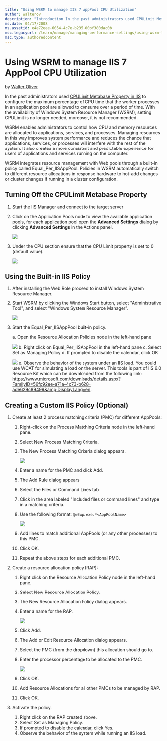 ```yaml
---
title: "Using WSRM to manage IIS 7 AppPool CPU Utilization"
author: walterov
description: "Introduction In the past administrators used CPULimit Metabase Property in IIS to configure the maximum percentage of CPU time that the worker processes in a..."
ms.date: 04/17/2008
ms.assetid: e4e72eee-6054-4c7e-b235-00bf380dac0b
msc.legacyurl: /learn/manage/managing-performance-settings/using-wsrm-to-manage-iis-7-apppool-cpu-utilization
msc.type: authoredcontent
---
```

# Using WSRM to manage IIS 7 AppPool CPU Utilization

by [Walter Oliver](https://github.com/walterov)

In the past administrators used [CPULimit Metabase Property in IIS](https://www.microsoft.com/technet/prodtechnol/WindowsServer2003/Library/IIS/1b82ca25-5ea4-48b0-9ce7-a1c36765f1e2.mspx?mfr=true) to configure the maximum percentage of CPU time that the worker processes in an application pool are allowed to consume over a period of time. With the availability of Windows System Resource Manager (WSRM), setting CPULimit is no longer needed, moreover, it is not recommended.

WSRM enables administrators to control how CPU and memory resources are allocated to applications, services, and processes. Managing resources in this way improves system performance and reduces the chance that applications, services, or processes will interfere with the rest of the system. It also creates a more consistent and predictable experience for users of applications and services running on the computer.

WSRM integrates resource management with Web pools through a built-in policy called Equal\_Per\_IISAppPool. Policies in WSRM automatically switch to different resource allocations in response hardware to hot-add changes or cluster changes if running in a cluster configuration.

## Turning Off the CPULimit Metabase Property

1. Start the IIS Manager and connect to the target server
2. Click on the Application Pools node to view the available application pools, for each application pool open the **Advanced Settings** dialog by clicking **Advanced Settings** in the Actions panel.

   ![](using-wsrm-to-manage-iis-7-apppool-cpu-utilization/_static/image1.jpg)
3. Under the CPU section ensure that the CPU Limit property is set to 0 (default value).

   ![](using-wsrm-to-manage-iis-7-apppool-cpu-utilization/_static/image3.jpg)

## Using the Built-in IIS Policy

1. After installing the Web Role proceed to install Windows System Resource Manager.
2. Start WSRM by clicking the Windows Start button, select "Administrative Tool", and select "Windows System Resource Manager".

    ![](using-wsrm-to-manage-iis-7-apppool-cpu-utilization/_static/image5.jpg)
3. Start the Equal\_Per\_IISAppPool built-in policy.

   a. Open the Resource Allocation Policies node in the left-hand pane

      ![](using-wsrm-to-manage-iis-7-apppool-cpu-utilization/_static/image7.jpg)
   b. Right click on Equal\_Per\_IISAppPool in the left-hand pane
   c. Select Set as Managing Policy
   d. If prompted to disable the calendar, click OK

      ![](using-wsrm-to-manage-iis-7-apppool-cpu-utilization/_static/image9.jpg)
   e. Observe the behavior of the system under an IIS load. You could use WCAT for simulating a load on the server. This tools is part of IIS 6.0 Resource Kit which can be downloaded from the following link: <https://www.microsoft.com/downloads/details.aspx?FamilyID=56fc92ee-a71a-4c73-b628-ade629c89499&amp;DisplayLang=en>.

## Creating a Custom IIS Policy (Optional)

1. Create at least 2 process matching criteria (PMC) for different AppPools:

   1. Right-click on the Process Matching Criteria node in the left-hand pane.
   2. Select New Process Matching Criteria.
   3. The New Process Matching Criteria dialog appears.

      ![](using-wsrm-to-manage-iis-7-apppool-cpu-utilization/_static/image11.jpg)
   4. Enter a name for the PMC and click Add.
   5. The Add Rule dialog appears
   6. Select the Files or Command Lines tab
   7. Click in the area labeled "Included files or command lines" and type in a matching criteria.
   8. Use the following format: `@w3wp.exe.*<AppPoolName>`

      ![](using-wsrm-to-manage-iis-7-apppool-cpu-utilization/_static/image13.jpg)
   9. Add lines to match additional AppPools (or any other processes) to this PMC.
   10. Click OK.
   11. Repeat the above steps for each additional PMC.
2. Create a resource allocation policy (RAP):

   1. Right click on the Resource Allocation Policy node in the left-hand pane.
   2. Select New Resource Allocation Policy.
   3. The New Resource Allocation Policy dialog appears.
   4. Enter a name for the RAP.

      ![](using-wsrm-to-manage-iis-7-apppool-cpu-utilization/_static/image15.jpg)
   5. Click Add.
   6. The Add or Edit Resource Allocation dialog appears.
   7. Select the PMC (from the dropdown) this allocation should go to.
   8. Enter the processor percentage to be allocated to the PMC.

      ![](using-wsrm-to-manage-iis-7-apppool-cpu-utilization/_static/image17.jpg)
   9. Click OK.
   10. Add Resource Allocations for all other PMCs to be managed by RAP.
   11. Click OK.
3. Activate the policy.

   1. Right click on the RAP created above.
   2. Select Set as Managing Policy.
   3. If prompted to disable the calendar, click Yes.
   4. Observe the behavior of the system while running an IIS load.
